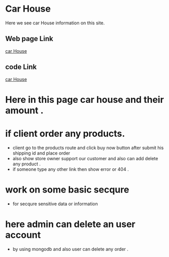 # Car House
Here we see car House information on this site.
## Web page Link
[car House](https://reverent-liskov-663475.netlify.app/)
## code Link
[car House](https://github.com/programming-hero-web-course-4/niche-website-client-side-mahmoodfoysal)
# Here in this page car house and their amount .
# if client order any products.
* client go to the products route and click buy now button after submit his shipping id and place order
* also show store owner support our customer and also can add delete any product .
* if someone type any other link then show error or 404 .
# work on some basic secqure
* for secqure sensitive data or information
# here admin can delete an user account  
* by using mongodb and also user can delete any order .
